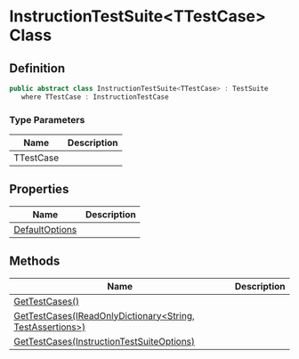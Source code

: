 # InstructionTestSuite&lt;TTestCase&gt; Class
## Definition

```c#
public abstract class InstructionTestSuite<TTestCase> : TestSuite
   where TTestCase : InstructionTestCase
```

### Type Parameters

| Name | Description |
| ---- | ----------- |
| TTestCase |  |

## Properties

| Name | Description |
| ---- | ----------- |
| [DefaultOptions](MrKWatkins.EmulatorTestSuites.Z80.Instruction.InstructionTestSuite-1.DefaultOptions.md) |  |

## Methods

| Name | Description |
| ---- | ----------- |
| [GetTestCases()](MrKWatkins.EmulatorTestSuites.Z80.Instruction.InstructionTestSuite-1.GetTestCases.md#mrkwatkins-emulatortestsuites-z80-instruction-instructiontestsuite-1-gettestcases) |  |
| [GetTestCases(IReadOnlyDictionary&lt;String, TestAssertions&gt;)](MrKWatkins.EmulatorTestSuites.Z80.Instruction.InstructionTestSuite-1.GetTestCases.md#mrkwatkins-emulatortestsuites-z80-instruction-instructiontestsuite-1-gettestcases(system-collections-generic-ireadonlydictionary((system-string-mrkwatkins-emulatortestsuites-z80-instruction-testassertions)))) |  |
| [GetTestCases(InstructionTestSuiteOptions)](MrKWatkins.EmulatorTestSuites.Z80.Instruction.InstructionTestSuite-1.GetTestCases.md#mrkwatkins-emulatortestsuites-z80-instruction-instructiontestsuite-1-gettestcases(mrkwatkins-emulatortestsuites-z80-instruction-instructiontestsuiteoptions)) |  |

